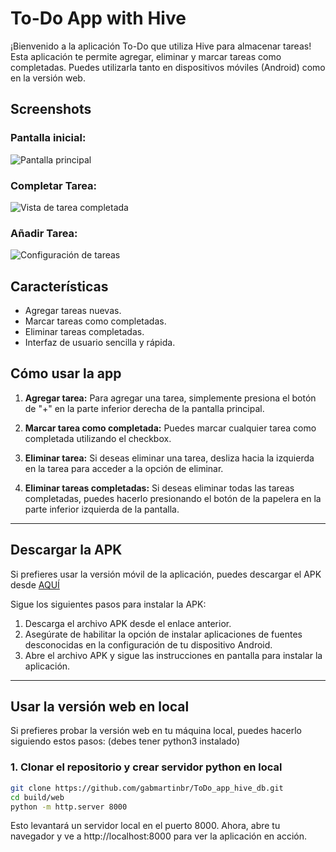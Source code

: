 # To-Do App with Hive

¡Bienvenido a la aplicación To-Do que utiliza Hive para almacenar tareas! Esta aplicación te permite agregar, eliminar y marcar tareas como completadas. Puedes utilizarla tanto en dispositivos móviles (Android) como en la versión web.

## Screenshots

### Pantalla inicial:
![Pantalla principal](ruta/a/la/primera_imagen.png)

### Completar Tarea:
![Vista de tarea completada](ruta/a/la/segunda_imagen.png)

### Añadir Tarea:
![Configuración de tareas](ruta/a/la/tercera_imagen.png)

## Características

- Agregar tareas nuevas.
- Marcar tareas como completadas.
- Eliminar tareas completadas.
- Interfaz de usuario sencilla y rápida.

## Cómo usar la app

1. **Agregar tarea:**
   Para agregar una tarea, simplemente presiona el botón de "+" en la parte inferior derecha de la pantalla principal.

2. **Marcar tarea como completada:**
   Puedes marcar cualquier tarea como completada utilizando el checkbox.

3. **Eliminar tarea:**
   Si deseas eliminar una tarea, desliza hacia la izquierda en la tarea para acceder a la opción de eliminar.

4. **Eliminar tareas completadas:**
   Si deseas eliminar todas las tareas completadas, puedes hacerlo presionando el botón de la papelera en la parte inferior izquierda de la pantalla.

---

## Descargar la APK

Si prefieres usar la versión móvil de la aplicación, puedes descargar el APK desde [AQUÍ](build/app/outputs/flutter-apk/app-release.apk)  

Sigue los siguientes pasos para instalar la APK:

1. Descarga el archivo APK desde el enlace anterior.
2. Asegúrate de habilitar la opción de instalar aplicaciones de fuentes desconocidas en la configuración de tu dispositivo Android.
3. Abre el archivo APK y sigue las instrucciones en pantalla para instalar la aplicación.

---

## Usar la versión web en local

Si prefieres probar la versión web en tu máquina local, puedes hacerlo siguiendo estos pasos:
(debes tener python3 instalado)

### 1. Clonar el repositorio y crear servidor python en local

```bash
git clone https://github.com/gabmartinbr/ToDo_app_hive_db.git
cd build/web
python -m http.server 8000
```
Esto levantará un servidor local en el puerto 8000. Ahora, abre tu navegador y ve a http://localhost:8000 para ver la aplicación en acción.
